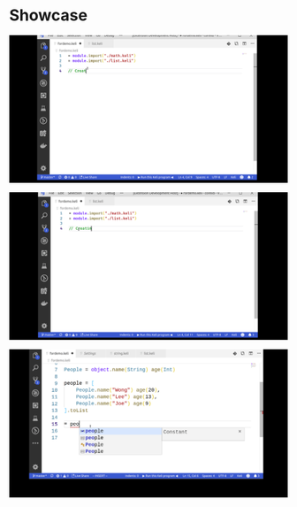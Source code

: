 # Showcase

![Tagged Union in action](.gitbook/assets/keliintellisense1.gif)

![Recursive function](.gitbook/assets/kelifactorialfunction.gif)

![Lambda shorthand](.gitbook/assets/kelilambdashorthand.gif)


